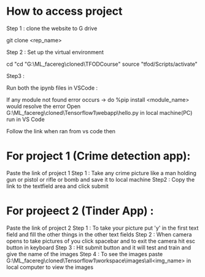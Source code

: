 # How to access project

Step 1 : clone the website to G drive

git clone <rep_name>

Step 2 : Set up the virtual environment

cd "cd "G:\ML_facereg\cloned\TFODCourse"
source "tfod/Scripts/activate"

Step3 :

Run both the ipynb files in VSCode :

If any module not found error occurs -> do %pip install <module_name> would resolve the error
Open G:\ML_facereg\cloned\Tensorflow1\webapp\hello.py in local machine(PC)
run in VS Code 

Follow the link when ran from vs code then

# For project 1 (Crime detection app): 

Paste the link of project 1
Step 1 : Take any crime picture like a man holding gun or pistol or rifle or bomb and save it to local machine
Step2 : Copy the link to the textfield area and click submit

# For projeect 2 (Tinder App) :

Paste the link of project 2
Step 1 : To take your picture put 'y' in the first text field and fill the other things in the other text fields
Step 2 : When camera opens to take pictures of you click spacebar and to exit the camera hit esc button in keyboard
Step 3 : Hit submit button and it will test and train and give the name of the images 
Step 4 : To see the images paste G:\ML_facereg\cloned\Tensorflow1\workspace\images\all\<img_name> in local computer to view the images
